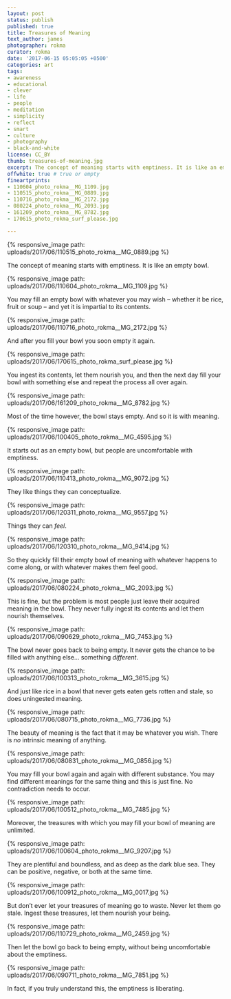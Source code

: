 ```yaml
---
layout: post
status: publish
published: true
title: Treasures of Meaning
text_author: james
photographer: rokma
curator: rokma
date: '2017-06-15 05:05:05 +0500'
categories: art
tags:
- awareness
- educational
- clever
- life
- people
- meditation
- simplicity
- reflect
- smart
- culture
- photography
- black-and-white
license: CC_BY
thumb: treasures-of-meaning.jpg
excerpt: The concept of meaning starts with emptiness. It is like an empty bowl. You may fill an empty bowl with whatever you may wish – whether it be rice, fruit or soup – and yet it is impartial to its contents. And after you fill your bowl you soon empty it again. You ingest its contents, let them nourish you, and then the next day fill your bowl with something else and repeat the process all over again.
offwhite: true # true or empty
fineartprints:
- 110604_photo_rokma__MG_1109.jpg
- 110515_photo_rokma__MG_0889.jpg
- 110716_photo_rokma__MG_2172.jpg
- 080224_photo_rokma__MG_2093.jpg
- 161209_photo_rokma__MG_8782.jpg
- 170615_photo_rokma_surf_please.jpg

---
```

{% responsive_image path: uploads/2017/06/110515_photo_rokma__MG_0889.jpg %}

The concept of meaning starts with emptiness. It is like an empty bowl.



{% responsive_image path: uploads/2017/06/110604_photo_rokma__MG_1109.jpg %}

You may fill an empty bowl with whatever you may wish – whether it be rice, fruit or soup – and yet it is impartial to its contents.



{% responsive_image path: uploads/2017/06/110716_photo_rokma__MG_2172.jpg %}

And after you fill your bowl you soon empty it again.



{% responsive_image path: uploads/2017/06/170615_photo_rokma_surf_please.jpg %}

You ingest its contents, let them nourish you, and then the next day fill your bowl with something else and repeat the process all over again.



{% responsive_image path: uploads/2017/06/161209_photo_rokma__MG_8782.jpg %}

Most of the time however, the bowl stays empty. And so it is with meaning.



{% responsive_image path: uploads/2017/06/100405_photo_rokma__MG_4595.jpg %}

It starts out as an empty bowl, but people are uncomfortable with emptiness.



{% responsive_image path: uploads/2017/06/110413_photo_rokma__MG_9072.jpg %}

They like things they can conceptualize.



{% responsive_image path: uploads/2017/06/120311_photo_rokma__MG_9557.jpg %}

Things they can _feel_.



{% responsive_image path: uploads/2017/06/120310_photo_rokma__MG_9414.jpg %}

So they quickly fill their empty bowl of meaning with whatever happens to come along, or with whatever makes them feel good.



{% responsive_image path: uploads/2017/06/080224_photo_rokma__MG_2093.jpg %}

This is fine, but the problem is most people just leave their acquired meaning in the bowl. They never fully ingest its contents and let them nourish themselves.



{% responsive_image path: uploads/2017/06/090629_photo_rokma__MG_7453.jpg %}

The bowl never goes back to being empty. It never gets the chance to be filled with anything else... something _different_.



{% responsive_image path: uploads/2017/06/100313_photo_rokma__MG_3615.jpg %}

And just like rice in a bowl that never gets eaten gets rotten and stale, so does uningested meaning.



{% responsive_image path: uploads/2017/06/080715_photo_rokma__MG_7736.jpg %}

The beauty of meaning is the fact that it may be whatever you wish. There is _no_ intrinsic meaning of anything.



{% responsive_image path: uploads/2017/06/080831_photo_rokma__MG_0856.jpg %}

You may fill your bowl again and again with different substance. You may find different
meanings for the same thing and this is just fine. No contradiction needs to occur.



{% responsive_image path: uploads/2017/06/100512_photo_rokma__MG_7485.jpg %}

Moreover, the treasures with which you may fill your bowl of meaning are unlimited.



{% responsive_image path: uploads/2017/06/100604_photo_rokma__MG_9207.jpg %}

They are plentiful and boundless, and as deep as the dark blue sea. They can be positive, negative, or both at the same time.



{% responsive_image path: uploads/2017/06/100912_photo_rokma__MG_0017.jpg %}

But don’t ever let your treasures of meaning go to waste. Never let them go stale. Ingest these treasures, let them nourish your being.



{% responsive_image path: uploads/2017/06/110729_photo_rokma__MG_2459.jpg %}

Then let the bowl go back to being empty, without being uncomfortable about the emptiness.



{% responsive_image path: uploads/2017/06/090711_photo_rokma__MG_7851.jpg %}

In fact, if you truly understand this, the emptiness is liberating.
